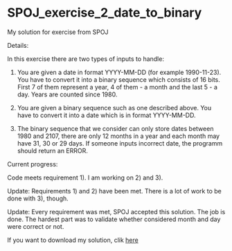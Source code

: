 # SPOJ_exercise_2_date_to_binary
My solution for exercise from SPOJ

Details:

In this exercise there are two types of inputs to handle:

1) You are given a date in format YYYY-MM-DD (for example 1990-11-23). You have to convert it into a binary sequence which consists of 16 bits. First 7 of them represent a year, 4 of them - a month and the last 5 - a day. Years are counted since 1980.

2) You are given a binary sequence such as one described above. You have to convert it into a date which is in format YYYY-MM-DD.

3) The binary sequence that we consider can only store dates between 1980 and 2107, there are only 12 months in a year and each month may have 31, 30 or 29 days. If someone inputs incorrect date, the programm should return an ERROR.

Current progress: 

Code meets requirement 1). I am working on 2) and 3).

Update: Requirements 1) and 2) have been met. There is a lot of work to be done with 3), though.

Update: Every requirement was met, SPOJ accepted this solution. The job is done. The hardest part was to validate whether considered month and day were correct or not.

If you want to download my solution, clik [here](https://github.com/AdrianSuliga/SPOJ_exercise_2_date_to_binary/releases/tag/Final)
